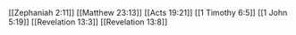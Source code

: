 [[Zephaniah 2:11]]
[[Matthew 23:13]]
[[Acts 19:21]]
[[1 Timothy 6:5]]
[[1 John 5:19]]
[[Revelation 13:3]]
[[Revelation 13:8]]
